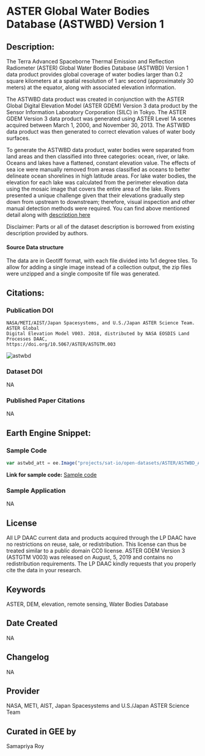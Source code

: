 
# ASTER Global Water Bodies Database (ASTWBD) Version 1

## Description:

The Terra Advanced Spaceborne Thermal Emission and Reflection Radiometer (ASTER) Global Water Bodies Database (ASTWBD) Version 1 data product provides global coverage of water bodies larger than 0.2 square kilometers at a spatial resolution of 1 arc second (approximately 30 meters) at the equator, along with associated elevation information.

The ASTWBD data product was created in conjunction with the ASTER Global Digital Elevation Model (ASTER GDEM) Version 3 data product by the Sensor Information Laboratory Corporation (SILC) in Tokyo. The ASTER GDEM Version 3 data product was generated using ASTER Level 1A scenes acquired between March 1, 2000, and November 30, 2013. The ASTWBD data product was then generated to correct elevation values of water body surfaces.

To generate the ASTWBD data product, water bodies were separated from land areas and then classified into three categories: ocean, river, or lake. Oceans and lakes have a flattened, constant elevation value. The effects of sea ice were manually removed from areas classified as oceans to better delineate ocean shorelines in high latitude areas. For lake water bodies, the elevation for each lake was calculated from the perimeter elevation data using the mosaic image that covers the entire area of the lake. Rivers presented a unique challenge given that their elevations gradually step down from upstream to downstream; therefore, visual inspection and other manual detection methods were required. You can find above mentioned detail along with [description here](https://lpdaac.usgs.gov/products/astwbdv001/)

Disclaimer: Parts or all of the dataset description is borrowed from existing description provided by authors.

#### Source Data structure
The data are in Geotiff format, with each file divided into 1x1 degree tiles. To allow for adding a single image instead of a collection output, the zip files were unzipped and a single composite tif file was generated.

## Citations:

### Publication DOI

```
NASA/METI/AIST/Japan Spacesystems, and U.S./Japan ASTER Science Team. ASTER Global
Digital Elevation Model V003. 2018, distributed by NASA EOSDIS Land Processes DAAC,
https://doi.org/10.5067/ASTER/ASTGTM.003
```

![astwbd](https://user-images.githubusercontent.com/6677629/158250993-cf99f11d-d1bd-4661-b152-81546a42827c.gif)

### Dataset DOI

NA

### Published Paper Citations

NA

## Earth Engine Snippet:

### Sample Code

```js
var astwbd_att = ee.Image("projects/sat-io/open-datasets/ASTER/ASTWBD_ATT");
```

**Link for sample code:** [Sample code](https://code.earthengine.google.com/?scriptPath=users/sat-io/awesome-gee-catalog-examples:elevation-bathymetry/ASTWBD)

### Sample Application

NA

## License

All LP DAAC current data and products acquired through the LP DAAC have no restrictions on reuse, sale, or redistribution. This license can thus be treated similar to a public domain CC0 license. ASTER GDEM Version 3 (ASTGTM V003) was released on August, 5, 2019 and contains no redistribution requirements. The LP DAAC kindly requests that you properly cite the data in your research.

## Keywords

ASTER, DEM, elevation, remote sensing, Water Bodies Database

## Date Created

NA

## Changelog

NA

## Provider

NASA, METI, AIST, Japan Spacesystems and U.S./Japan ASTER Science Team

## Curated in GEE by
Samapriya Roy
